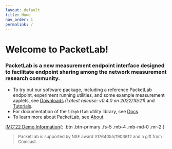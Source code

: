 ```yaml
---
layout: default
title: Home
nav_order: 1
permalink: /
---
```


<style>
.footer {
    font-size: small;
}
</style>

# Welcome to PacketLab!

### PacketLab is a new measurement endpoint interface designed to facilitate endpoint sharing among the network measurement research community.

- To try out our software package, including a reference PacketLab endpoint, experiment running utilities, and some example measurement applets, see [Downloads](/download/) *(Latest release: v0.4.0 on 2022/10/21)* and [Tutorials](/tutorial/).
- For documentation of the `libpktlab` utility library, see [Docs](/docs/).
- To learn more about PacketLab, see [About](/about/).

[IMC'22 Demo Information](/imc_demo){: .btn .btn-primary .fs-5 .mb-4 .mb-md-0 .mr-2 }

<!--
<style>
iframe {
    aspect-ratio: 16 / 9;
    height: 90%;
    width: 90%;
    border-style: hidden;
}
</style>
<p style="text-align:center"><iframe src="map.html"></iframe></p>
> PacketLab is supported by NSF award #1764055/1903612 and a gift from Comcast.
-->

> <div class="footer">PacketLab is supported by NSF award #1764055/1903612 and a gift from Comcast.</div>